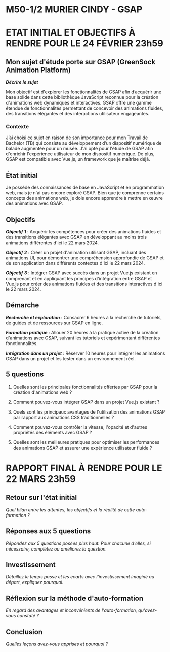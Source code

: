 # M50-1/2 MURIER CINDY - GSAP

# ETAT INITIAL ET OBJECTIFS À RENDRE POUR LE 24 FÉVRIER 23h59

## Mon sujet d'étude porte sur GSAP (GreenSock Animation Platform)

**_Décrire le sujet_**

Mon objectif est d'explorer les fonctionnalités de GSAP afin d’acquérir une base solide dans cette bibliothèque JavaScript reconnue pour la création d'animations web dynamiques et interactives. GSAP offre une gamme étendue de fonctionnalités permettant de concevoir des animations fluides, des transitions élégantes et des interactions utilisateur engageantes.

### Contexte

J’ai choisi ce sujet en raison de son importance pour mon Travail de Bachelor (TB) qui consiste au développement d’un dispositif numérique de balade augmentée pour un musée. J'ai opté pour l'étude de GSAP afin d'enrichir l'expérience utilisateur de mon dispositif numérique. De plus, GSAP est compatible avec Vue.js, un framework que je maîtrise déjà.

## État initial

Je possède des connaissances de base en JavaScript et en programmation web, mais je n'ai pas encore exploré GSAP. Bien que je comprenne certains concepts des animations web, je dois encore apprendre à mettre en œuvre des animations avec GSAP.

## Objectifs

***Objectif 1*** : Acquérir les compétences pour créer des animations fluides et des transitions élégantes avec GSAP en développant au moins trois animations différentes d'ici le 22 mars 2024.

***Objectif 2*** : Créer un projet d'animation utilisant GSAP, incluant des animations UI, pour démontrer une compréhension approfondie de GSAP et de son application dans différents contextes d'ici le 22 mars 2024.

***Objectif 3*** : Intégrer GSAP avec succès dans un projet Vue.js existant en comprenant et en appliquant les principes d'intégration entre GSAP et Vue.js pour créer des animations fluides et des transitions interactives d'ici le 22 mars 2024.

## Démarche

***Recherche et exploration*** : Consacrer 6 heures à la recherche de tutoriels, de guides et de ressources sur GSAP en ligne.

***Formation pratique*** : Allouer 20 heures à la pratique active de la création d'animations avec GSAP, suivant les tutoriels et expérimentant différentes fonctionnalités.

***Intégration dans un projet*** : Réserver 10 heures pour intégrer les animations GSAP dans un projet et les tester dans un environnement réel.

## 5 questions

1. Quelles sont les principales fonctionnalités offertes par GSAP pour la création d'animations web ?

2. Comment pouvez-vous intégrer GSAP dans un projet Vue.js existant ?

3.	Quels sont les principaux avantages de l'utilisation des animations GSAP par rapport aux animations CSS traditionnelles ?

4.	Comment pouvez-vous contrôler la vitesse, l'opacité et d'autres propriétés des éléments avec GSAP ?

5.	Quelles sont les meilleures pratiques pour optimiser les performances des animations GSAP et assurer une expérience utilisateur fluide ?

# RAPPORT FINAL À RENDRE POUR LE 22 MARS 23h59

## Retour sur l'état initial

_Quel bilan entre les attentes, les objectifs et la réalité de cette auto-formation ?_

## Réponses aux 5 questions

_Répondez aux 5 questions posées plus haut. Pour chacune d'elles, si nécessaire, complétez ou améliorez la question._

## Investissement

_Détaillez le temps passé et les écarts avec l'investissement imaginé au départ, expliquez pourquoi._

## Réflexion sur la méthode d'auto-formation

_En regard des avantages et inconvénients de l'auto-formation, qu'avez-vous constaté ?_

## Conclusion

_Quelles leçons avez-vous apprises et pourquoi ?_
